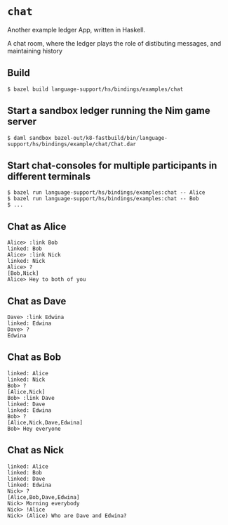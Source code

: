 
# `chat`

Another example ledger App, written in Haskell.

A chat room, where the ledger plays the role of distibuting messages, and maintaining history

## Build

    $ bazel build language-support/hs/bindings/examples/chat

## Start a sandbox ledger running the Nim game server

    $ daml sandbox bazel-out/k8-fastbuild/bin/language-support/hs/bindings/example/chat/Chat.dar

## Start chat-consoles for multiple participants in different terminals

    $ bazel run language-support/hs/bindings/examples:chat -- Alice
    $ bazel run language-support/hs/bindings/examples:chat -- Bob
    $ ...

## Chat as Alice

    Alice> :link Bob
    linked: Bob
    Alice> :link Nick
    linked: Nick
    Alice> ?
    [Bob,Nick]
    Alice> Hey to both of you

## Chat as Dave

    Dave> :link Edwina
    linked: Edwina
    Dave> ?
    Edwina

## Chat as Bob

    linked: Alice
    linked: Nick
    Bob> ?
    [Alice,Nick]
    Bob> :link Dave
    linked: Dave
    linked: Edwina
    Bob> ?
    [Alice,Nick,Dave,Edwina]
    Bob> Hey everyone

## Chat as Nick

    linked: Alice
    linked: Bob
    linked: Dave
    linked: Edwina
    Nick> ?
    [Alice,Bob,Dave,Edwina]
    Nick> Morning everybody
    Nick> !Alice
    Nick> (Alice) Who are Dave and Edwina?
